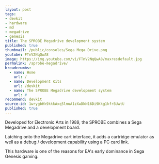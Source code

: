 ```yaml
---
layout: post
tags:
- devkit
- hardware
- md
- megadrive
- genesis
title: The SPROBE Megadrive development system
published: true
thumbnail: /public/consoles/Sega Mega Drive.png
youtube: FTnV2NqQwA8
image: https://img.youtube.com/vi/FTnV2NqQwA8/maxresdefault.jpg
permalink: /sprobe-megadrive/
breadcrumbs:
  - name: Home
    url: /
  - name: Development Kits
    url: /devkit
  - name: The SPROBE Megadrive development system
    url: #
recommend: devkit
source-id: 1wrygbHk9kkkAxq5lmuA1zXwDkN16Di9Kkg1kfrBUwtU
published: true
---
```

Developed for Electronic Arts in 1989, the SPROBE combines a Sega Megadrive and a development board. 

Latching onto the Megadrive cart interface, it adds a cartridge emulator as well as a debug / development capability using a PC card link. 

This hardware is one of the reasons for EA's early dominance in Sega Genesis gaming.
